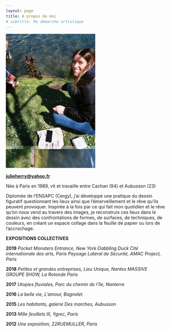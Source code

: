 ```yaml
---
layout: page
title: A propos de moi
# subtitle: Ma démarche artistique
---
```


![Julie](/assets/img/julie.jpg?style=centerme)


**julieherry@yahoo.fr**

Née à Paris en 1989, vit et travaille entre Cachan (94) et Aubusson (23)


Diplomée de l’ENSAPC (Cergy), j’ai développé une pratique du dessin figuratif questionnant les lieux ainsi que l’émerveillement et le rêve qu’ils peuvent provoquer. Inspirée à la fois par ce qui fait mon quotidien et le rêve qu’on nous vend au travers des images, je reconstruis ces lieux dans le dessin avec des confrontations de formes, de surfaces, de techniques, de couleurs, en créant un espace collage dans la feuille de papier ou lors de l’accrochage.


**EXPOSITIONS COLLECTIVES**

**2019**
*Pocket Monsters Entrance, New York*
*Dabbling Duck Cité internationale des arts, Paris*
*Paysage Latéral de Sécurité, AMAC Project, Paris*

**2018**
*Petites et grandes entreprises, Lieu Unique, Nantes*
*MASSIVE GROUPE SHOW, La Rotonde Paris*

**2017**
*Utopies fluviales, Parc du chemin de l’île, Nanterre*

**2016**
*La belle vie, L’amour, Bagnolet*

**2015**
*Les habitants, galerie Des marches, Aubusson*

**2013**
*Mille feuillets III, Ygrec, Paris*

**2012**
*Une exposition, 22RUEMULLER, Paris*